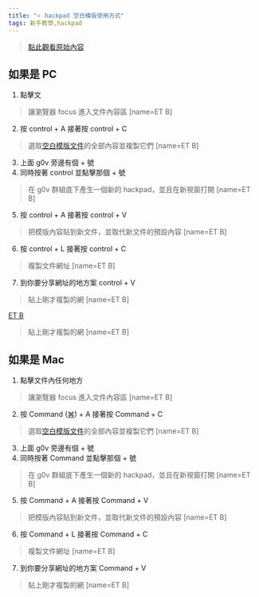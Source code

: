 ```yaml
---
title: "⭐ hackpad 空白模版使用方式"
tags: 新手教學,hackpad
---
```


> [點此觀看原始內容](https://g0v.hackpad.tw/QUrgIRJEpv4)

## 如果是 PC

1.  點擊文
> 讓瀏覽器 focus 進入文件內容區
> [name=ET B]

2.  按 control \+ A 接著按 control \+ C
> 選取[空白模版文件](https://g0v.hackpad.com/T2d2kAradat#%23%7B%26%2320320%3B%26%2330340%3B%26%2323560%3B%26%2326696%3B%26%2320013%3B%26%2333521%3B%26%2325991%3B%26%2321517%3B%26%2331281%3B%7D)的全部內容並複製它們
> [name=ET B]

3.  上面 g0v 旁邊有個 + 號
4.  同時按著 control 並點擊那個 \+ 號
> 在 g0v 群組底下產生一個新的 hackpad，並且在新視窗打開
> [name=ET B]

5.  按 control \+ A 接著按 control \+ V
> 把模版內容貼到新文件，並取代新文件的預設內容
> [name=ET B]

6.  按 control \+ L 接著按 control \+ C
> 複製文件網址
> [name=ET B]

7.  到你要分享網址的地方案 control \+ V
> 貼上剛才複製的網
> [name=ET B]

[ET B](https://g0v.hackpad.tw/ep/profile/AzI6AT10vbD)
> 貼上剛才複製的網
> [name=ET B]



## 如果是 Mac

1.  點擊文件內任何地方
> 讓瀏覽器 focus 進入文件內容區
> [name=ET B]

2.  按 Command ([⌘](http://en.wikipedia.org/wiki/%E2%8C%98)) \+ A 接著按 Command \+ C
> 選取[空白模版文件](https://g0v.hackpad.com/T2d2kAradat#%23%7B%26%2320320%3B%26%2330340%3B%26%2323560%3B%26%2326696%3B%26%2320013%3B%26%2333521%3B%26%2325991%3B%26%2321517%3B%26%2331281%3B%7D)的全部內容並複製它們
> [name=ET B]

3.  上面 g0v 旁邊有個 + 號
4.  同時按著 Command 並點擊那個 \+ 號
> 在 g0v 群組底下產生一個新的 hackpad，並且在新視窗打開
> [name=ET B]

5.  按 Command \+ A 接著按 Command \+ V
> 把模版內容貼到新文件，並取代新文件的預設內容
> [name=ET B]

6.  按 Command \+ L 接著按 Command \+ C
> 複製文件網址
> [name=ET B]

7.  到你要分享網址的地方案 Command \+ V
> 貼上剛才複製的網
> [name=ET B]


